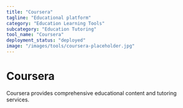 ```yaml
---
title: "Coursera"
tagline: "Educational platform"
category: "Education Learning Tools"
subcategory: "Education Tutoring"
tool_name: "Coursera"
deployment_status: "deployed"
image: "/images/tools/coursera-placeholder.jpg"
---
```


# Coursera

Coursera provides comprehensive educational content and tutoring services.
